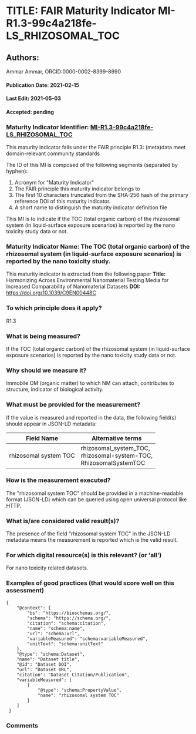 # TITLE: FAIR Maturity Indicator MI-R1.3-99c4a218fe-LS_RHIZOSOMAL_TOC

## Authors: 
Ammar Ammar, ORCID:0000-0002-8399-8990

#### Publication Date: 2021-02-15
#### Last Edit: 2021-05-03
#### Accepted: pending

### Maturity Indicator Identifier: [MI-R1.3-99c4a218fe-LS_RHIZOSOMAL_TOC](https://w3id.org/fair/maturity_indicator/terms/Gen2/MI-R1.3-99c4a218fe-LS_RHIZOSOMAL_TOC)

This maturity indicator falls under the FAIR principle R1.3:
(meta)data meet domain-relevant community standards

The ID of this MI is composed of the following segments (separated by hyphen):
1. Acronym for "Maturity Indicator"
1. The FAIR principle this maturity indicator belongs to
1. The first 10 characters truncated from the SHA-256 hash of the primary reference DOI of this maturity indicator.
1. A short name to distinguish the maturity indicator definition file

This MI is to indicate if the TOC (total organic carbon) of the rhizosomal system (in liquid-surface exposure scenarios) is reported by the nano toxicity study data or not.

### Maturity Indicator Name:  The TOC (total organic carbon) of the rhizosomal system (in liquid-surface exposure scenarios) is reported by the nano toxicity study.

This maturity indicator is extracted from the following paper 
**Title:** Harmonizing Across Environmental Nanomaterial Testing Media for Increased Comparability of Nanomaterial Datasets
**DOI:** https://doi.org/10.1039/C9EN00448C

### To which principle does it apply?  
R1.3

### What is being measured?
If the TOC (total organic carbon) of the rhizosomal system (in liquid-surface exposure scenarios) is reported by the nano toxicity study data or not.

### Why should we measure it?
Immobile OM (organic matter) to which NM can attach, contributes to structure, indicator of biological activity.

### What must be provided for the measurement?
If the value is measured and reported in the data, the following field(s) should appear in JSON-LD metadata: 

| Field Name            | Alternative terms                                                        |
| --------------------- | ------------------------------------------------------------------------ |
| rhizosomal system TOC | rhizosomal_system_TOC,<br>rhizosomal-system-TOC,<br>RhizosomalSystemTOC  |

### How is the measurement executed?
The "rhizosomal system TOC" should be provided in a machine-readable format (JSON-LD) which can be queried using open universal protocol like HTTP.

### What is/are considered valid result(s)?
The presence of the field "rhizosomal system TOC" in the JSON-LD metadata means the measurement is reported which is the valid result.

### For which digital resource(s) is this relevant? (or 'all')
For nano toxicity related datasets.  

### Examples of good practices (that would score well on this assessment)
```{json}
{
 	"@context": {
 		"bs": "https://bioschemas.org/",
 		"schema": "https://schema.org/",
 		"citation": "schema:citation",
 		"name": "schema:name",
 		"url": "schema:url",
 		"variableMeasured": "schema:variableMeasured",
 		"unitText": "schema:unitText"
 	},
 	"@type": "schema:Dataset",
 	"name": "Dataset title",
 	"@id": "Dataset DOI",
 	"url": "Dataset URL",
 	"citation": "Dataset Citation/Publication",
 	"variableMeasured": [
 		{
 			"@type": "schema:PropertyValue",
 			"name": "rhizosomal system TOC"
 		}
 	]
 }
```

### Comments

